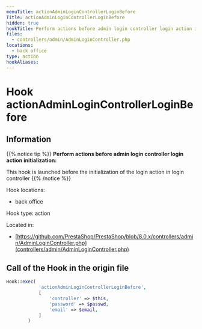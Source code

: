 ```yaml
---
menuTitle: actionAdminLoginControllerLoginBefore
Title: actionAdminLoginControllerLoginBefore
hidden: true
hookTitle: Perform actions before admin login controller login action initialization
files:
  - controllers/admin/AdminLoginController.php
locations:
  - back office
type: action
hookAliases:
---
```


# Hook actionAdminLoginControllerLoginBefore

## Information

{{% notice tip %}}
**Perform actions before admin login controller login action initialization:** 

This hook is launched before the initialization of the login action in login controller
{{% /notice %}}

Hook locations: 
  - back office

Hook type: action

Located in: 
  - [https://github.com/PrestaShop/PrestaShop/blob/8.0.x/controllers/admin/AdminLoginController.php](controllers/admin/AdminLoginController.php)

## Call of the Hook in the origin file

```php
Hook::exec(
            'actionAdminLoginControllerLoginBefore',
            [
                'controller' => $this,
                'password' => $passwd,
                'email' => $email,
            ]
        )
```